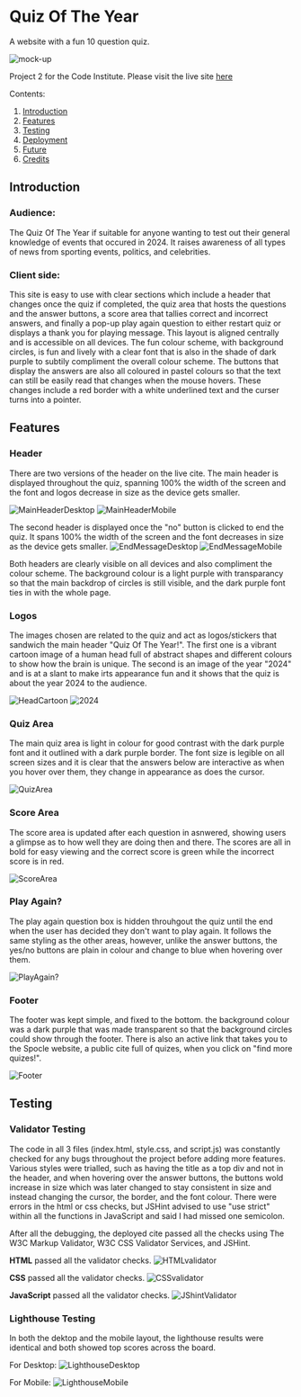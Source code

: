 # Quiz Of The Year
A website with a fun 10 question quiz.

![mock-up](assets/images/mock-up.jpg)

Project 2 for the Code Institute. Please visit the live site [here](https://katherinewadge-berrospi.github.io/Quiz-of-the-year/)

Contents:
1. [Introduction](#introduction)
2. [Features](#features)
3. [Testing](#testing)
4. [Deployment](#deployment)
5. [Future](#future)
6. [Credits](#credits) 

## Introduction

### Audience:
The Quiz Of The Year if suitable for anyone wanting to test out their general knowledge of events that occured in 2024. It raises awareness of all types of news from sporting events, politics, and celebrities.

### Client side:
This site is easy to use with clear sections which include a header that changes once the quiz if completed, the quiz area that hosts the questions and the answer buttons, a score area that tallies correct and incorrect answers, and finally a pop-up play again question to either restart quiz or displays a thank you for playing message. This layout is aligned centrally and is accessible on all devices. The fun colour scheme, with background circles, is fun and lively with a clear font that is also in the shade of dark purple to subtily compliment the overall colour scheme. The buttons that display the answers are also all coloured in pastel colours so that the text can still be easily read that changes when the mouse hovers. These changes include a red border with a white underlined text and the curser turns into a pointer.


## Features

### Header
There are two versions of the header on the live cite. The main header is displayed throughout the quiz, spanning 100% the width of the screen and the font and logos decrease in size as the device gets smaller.

![MainHeaderDesktop](assets/images/header-desktop.jpg)
![MainHeaderMobile](assets/images/header-mobile.jpg)

The second header is displayed once the "no" button is clicked to end the quiz. It spans 100% the width of the screen and the font decreases in size as the device gets smaller.
![EndMessageDesktop](assets/images/thanks-header-desktop.jpg)
![EndMessageMobile](assets/images/thanks-header-mobile.jpg)

Both headers are clearly visible on all devices and also compliment the colour scheme. The background colour is a light purple with transparancy so that the main backdrop of circles is still visible, and the dark purple font ties in with the whole page.

### Logos
The images chosen are related to the quiz and act as logos/stickers that sandwich the main header "Quiz Of The Year!". The first one is a vibrant cartoon image of a human head full of abstract shapes and different colours to show how the brain is unique. The second is an image of the year "2024" and is at a slant to make irts appearance fun and it shows that the quiz is about the year 2024 to the audience.

![HeadCartoon](assets/images/thinking-brain.jpg)
![2024](assets/images/year-logo.jpg)

### Quiz Area
The main quiz area is light in colour for good contrast with the dark purple font and it outlined with a dark purple border. The font size is legible on all screen sizes and it is clear that the answers below are interactive as when you hover over them, they change in appearance as does the cursor.

![QuizArea](assets/images/quiz-area.jpg)

### Score Area
The score area is updated after each question in asnwered, showing users a glimpse as to how well they are doing then and there. The scores are all in bold for easy viewing and the correct score is green while the incorrect score is in red.

![ScoreArea](assets/images/score-area.jpg)

### Play Again?
The play again question box is hidden throuhgout the quiz until the end when the user has decided they don't want to play again. It follows the same styling as the other areas, however, unlike the answer buttons, the yes/no buttons are plain in colour and change to blue when hovering over them.

![PlayAgain?](assets/images/play-again.jpg)

### Footer
The footer was kept simple, and fixed to the bottom. the background colour was a dark purple that was made transparent so that the background circles could show through the footer. There is also an active link that takes you to the Spocle website, a public cite full of quizes, when you click on "find more quizes!".

![Footer](assets/images/footer.jpg)


## Testing

### Validator Testing
The code in all 3 files (index.html, style.css, and script.js) was constantly checked for any bugs throughout the project before adding more features. Various styles were trialled, such as having the title as a top div and not in the header, and when hovering over the answer buttons, the buttons wold increase in size which was later changed to stay consistent in size and instead changing the cursor, the border, and the font colour. There were errors in the html or css checks, but JSHint advised to use "use strict" within all the functions in JavaScript and said I had missed one semicolon.

After all the debugging, the deployed cite passed all the checks using The W3C Markup Validator, W3C CSS Validator Services, and JSHint.

<strong>HTML</strong> passed all the validator checks.
![HTMLvalidator](assets/images/html-validator.jpg)

<strong>CSS</strong> passed all the validator checks.
![CSSvalidator](assets/images/css-validator.jpg)

<strong>JavaScript</strong> passed all the validator checks.
![JShintValidator](assets/images/jshint-validator.jpg)

### Lighthouse Testing
In both the dektop and the mobile layout, the lighthouse results were identical and both showed top scores across the board.

For Desktop:
![LighthouseDesktop](assets/images/lighthouse-desktop.jpg)

For Mobile:
![LighthouseMobile](assets/images/lighthouse-mobile.jpg)